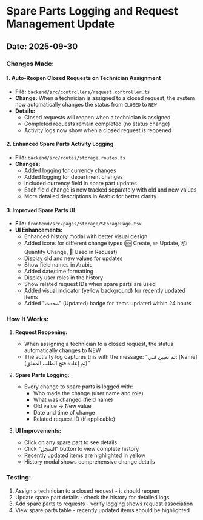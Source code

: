 # Spare Parts Logging and Request Management Update

## Date: 2025-09-30

### Changes Made:

#### 1. **Auto-Reopen Closed Requests on Technician Assignment**
- **File:** `backend/src/controllers/request.controller.ts`
- **Change:** When a technician is assigned to a closed request, the system now automatically changes the status from `CLOSED` to `NEW`
- **Details:**
  - Closed requests will reopen when a technician is assigned
  - Completed requests remain completed (no status change)
  - Activity logs now show when a closed request is reopened

#### 2. **Enhanced Spare Parts Activity Logging**
- **File:** `backend/src/routes/storage.routes.ts`
- **Changes:**
  - Added logging for currency changes
  - Added logging for department changes
  - Included currency field in spare part updates
  - Each field change is now tracked separately with old and new values
  - More detailed descriptions in Arabic for better clarity

#### 3. **Improved Spare Parts UI**
- **File:** `frontend/src/pages/storage/StoragePage.tsx`
- **UI Enhancements:**
  - Enhanced history modal with better visual design
  - Added icons for different change types (🆕 Create, ✏️ Update, 📦 Quantity Change, 🔧 Used in Request)
  - Display old and new values for updates
  - Show field names in Arabic
  - Added date/time formatting
  - Display user roles in the history
  - Show related request IDs when spare parts are used
  - Added visual indicator (yellow background) for recently updated items
  - Added "محدث" (Updated) badge for items updated within 24 hours

### How It Works:

1. **Request Reopening:**
   - When assigning a technician to a closed request, the status automatically changes to NEW
   - The activity log captures this with the message: "تم تعيين فني: [Name] (تم إعادة فتح الطلب المغلق)"

2. **Spare Parts Logging:**
   - Every change to spare parts is logged with:
     - Who made the change (user name and role)
     - What was changed (field name)
     - Old value → New value
     - Date and time of change
     - Related request ID (if applicable)

3. **UI Improvements:**
   - Click on any spare part to see details
   - Click "السجل" button to view complete history
   - Recently updated items are highlighted in yellow
   - History modal shows comprehensive change details

### Testing:
1. Assign a technician to a closed request - it should reopen
2. Update spare part details - check the history for detailed logs
3. Add spare parts to requests - verify logging shows request association
4. View spare parts table - recently updated items should be highlighted
